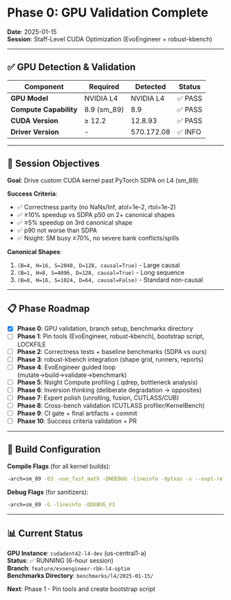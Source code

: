 # Phase 0: GPU Validation Complete

**Date**: 2025-01-15  
**Session**: Staff-Level CUDA Optimization (EvoEngineer + robust-kbench)

---

## ✅ GPU Detection & Validation

| Component | Required | Detected | Status |
|-----------|----------|----------|--------|
| **GPU Model** | NVIDIA L4 | NVIDIA L4 | ✅ PASS |
| **Compute Capability** | 8.9 (sm_89) | 8.9 | ✅ PASS |
| **CUDA Version** | ≥ 12.2 | 12.8.93 | ✅ PASS |
| **Driver Version** | - | 570.172.08 | ✅ INFO |

---

## 🎯 Session Objectives

**Goal**: Drive custom CUDA kernel past PyTorch SDPA on L4 (sm_89)

**Success Criteria**:
- ✅ Correctness parity (no NaNs/Inf, atol=1e-2, rtol=1e-2)
- ✅ ≥10% speedup vs SDPA p50 on 2+ canonical shapes
- ✅ ≥5% speedup on 3rd canonical shape
- ✅ p90 not worse than SDPA
- ✅ Nsight: SM busy ≥70%, no severe bank conflicts/spills

**Canonical Shapes**:
1. `(B=4, H=16, S=2048, D=128, causal=True)` - Large causal
2. `(B=1, H=8, S=4096, D=128, causal=True)` - Long sequence
3. `(B=8, H=16, S=1024, D=64, causal=False)` - Standard non-causal

---

## 📋 Phase Roadmap

- [x] **Phase 0**: GPU validation, branch setup, benchmarks directory
- [ ] **Phase 1**: Pin tools (EvoEngineer, robust-kbench), bootstrap script, LOCKFILE
- [ ] **Phase 2**: Correctness tests + baseline benchmarks (SDPA vs ours)
- [ ] **Phase 3**: robust-kbench integration (shape grid, runners, reports)
- [ ] **Phase 4**: EvoEngineer guided loop (mutate→build→validate→benchmark)
- [ ] **Phase 5**: Nsight Compute profiling (.qdrep, bottleneck analysis)
- [ ] **Phase 6**: Inversion thinking (deliberate degradation → opposites)
- [ ] **Phase 7**: Expert polish (unrolling, fusion, CUTLASS/CUB)
- [ ] **Phase 8**: Cross-bench validation (CUTLASS profiler/KernelBench)
- [ ] **Phase 9**: CI gate + final artifacts + commit
- [ ] **Phase 10**: Success criteria validation + PR

---

## 🔧 Build Configuration

**Compile Flags** (for all kernel builds):
```bash
-arch=sm_89 -O3 -use_fast_math -DNDEBUG -lineinfo -Xptxas -v --expt-relaxed-constexpr
```

**Debug Flags** (for sanitizers):
```bash
-arch=sm_89 -G -lineinfo -DDEBUG_V3
```

---

## 📊 Current Status

**GPU Instance**: `cudadent42-l4-dev` (us-central1-a)  
**Status**: ✅ RUNNING (6-hour session)  
**Branch**: `feature/evoengineer-rbk-l4-optim`  
**Benchmarks Directory**: `benchmarks/l4/2025-01-15/`

**Next**: Phase 1 - Pin tools and create bootstrap script

